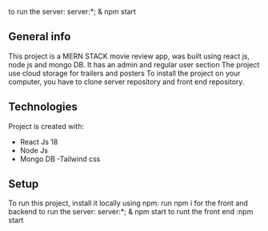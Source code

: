 to run the server: server:\*; & npm start

## General info

This project is a MERN STACK movie review app, was built using react js, node js and mongo DB.
It has an admin and regular user section
The project use cloud storage for trailers and posters
To install the project on your computer, you have to clone server repository and front end repository.

## Technologies

Project is created with:

- React Js 18
- Node Js
- Mongo DB
  -Tailwind css

## Setup

To run this project, install it locally using npm:
run npm i for the front and backend
to run the server: server:\*; & npm start
to runt the front end :npm start

```

```
